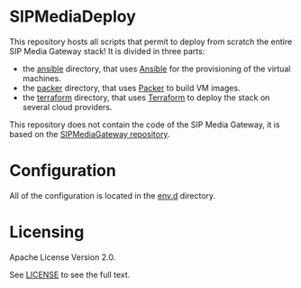 # SIPMediaDeploy

This repository hosts all scripts that permit to deploy from scratch the entire SIP Media Gateway stack! It is divided in three parts:
* the [ansible](./ansible/) directory, that uses [Ansible](https://docs.ansible.com/ansible/latest/index.html) for the provisioning of the virtual machines.
* the [packer](./packer/) directory, that uses [Packer](https://www.packer.io/docs) to build VM images.
* the [terraform](./terraform/) directory, that uses [Terraform](https://www.terraform.io/docs) to deploy the stack on several cloud providers.

This repository does not contain the code of the SIP Media Gateway, it is based on the [SIPMediaGateway repository](https://github.com/Renater/SIPMediaGW).


# Configuration

All of the configuration is located in the [env.d](./env.d/) directory.


# Licensing

Apache License Version 2.0.

See [LICENSE](./LICENSE) to see the full text.
